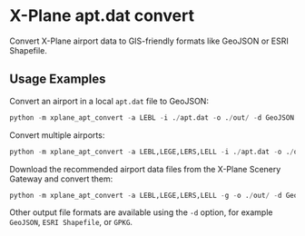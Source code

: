 # X-Plane apt.dat convert

Convert X-Plane airport data to GIS-friendly formats like GeoJSON or ESRI Shapefile.

## Usage Examples

Convert an airport in a local `apt.dat` file to GeoJSON:

```python
python -m xplane_apt_convert -a LEBL -i ./apt.dat -o ./out/ -d GeoJSON
```

Convert multiple airports:

```python
python -m xplane_apt_convert -a LEBL,LEGE,LERS,LELL -i ./apt.dat -o ./out/ -d GeoJSON
```

Download the recommended airport data files from the X-Plane Scenery Gateway and convert them:

```python
python -m xplane_apt_convert -a LEBL,LEGE,LERS,LELL -g -o ./out/ -d GeoJSON
```

Other output file formats are available using the `-d` option, for example `GeoJSON`, `ESRI Shapefile`, or `GPKG`.

